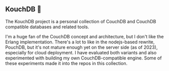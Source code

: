## KouchDB 👋

The KouchDB project is a personal collection of CouchDB and CouchDB compatible databases and related tools.

I'm a huge fan of the CouchDB concept and architecture, but I don't like the Erlang implementation. There's a lot to like in the nodejs-based rewrite, PouchDB, but it's not mature enough yet on the server side (as of 2023), especially for cloud deployment. I have evaluated both variants and also experimented with building my own CouchDB-compatible engine. Some of these experiments made it into the repos in this collection.
